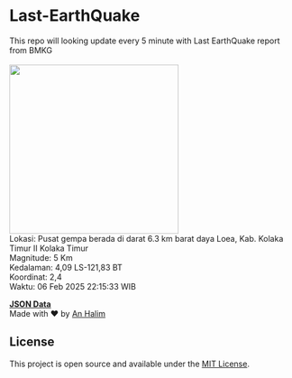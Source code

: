 # Last-EarthQuake
This repo will looking update every 5 minute with Last EarthQuake report from BMKG
<br>
<br>
<img src="undefined" width="300"/>
<br>
Lokasi: Pusat gempa berada di darat 6.3 km barat daya Loea, Kab. Kolaka Timur  II Kolaka Timur <br>
Magnitude: 5 Km <br>
Kedalaman: 4,09 LS-121,83 BT <br>
Koordinat: 2,4 <br>
Waktu: 06 Feb 2025 22:15:33 WIB <br>

<a href="./data/data.json">**JSON Data**</a>
<br>
Made with ❤️ by <a href="https://github.com/an-halim">An Halim</a>
## License

This project is open source and available under the [MIT License](LICENSE).
